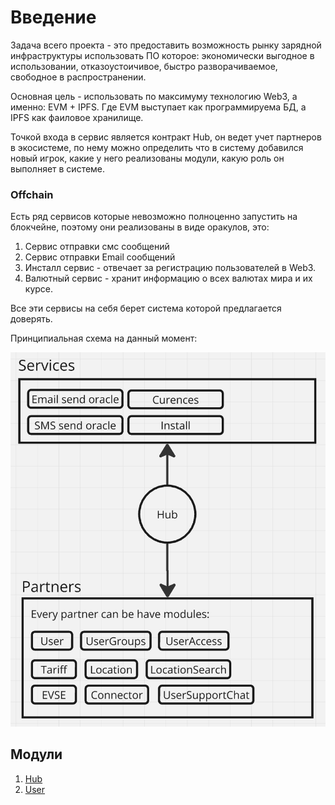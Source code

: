 # Введение

Задача всего проекта - это предоставить возможность рынку зарядной инфраструктуры использовать ПО которое: экономически выгодное в использовании, отказоустоичивое, быстро разворачиваемое, свободное в распространении.

Основная цель - использовать по максимуму технологию Web3, а именно: EVM + IPFS. Где EVM выступает как программируема БД, а IPFS как фаиловое хранилище.

Точкой входа в сервис является контракт Hub, он ведет учет партнеров в экосистеме, по нему можно определить что в систему добавился новый игрок, какие у него реализованы модули, какую роль он выполняет в системе.

### Offchain

Есть ряд сервисов которые невозможно полноценно запустить на блокчейне, поэтому они реализованы в виде оракулов, это:

1) Сервис отправки смс сообщений
2) Сервис отправки Email сообщений
3) Инсталл сервис - отвечает за регистрацию пользователей в Web3.
4) Валютный сервис - хранит информацию о всех валютах мира и их курсе.

Все эти сервисы на себя берет система которой предлагается доверять.

Принципиальная схема на данный момент:

![](assets/20241014_150156_image.png)

## Модули

1) [Hub](./Hub.md)
2) [User](./User.md)
